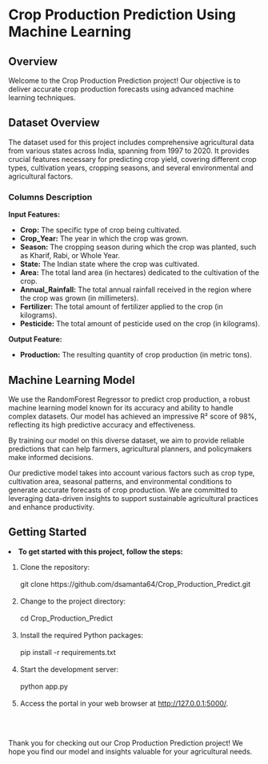 # Crop Production Prediction Using Machine Learning

## Overview

Welcome to the Crop Production Prediction project! Our objective is to deliver accurate crop production forecasts using advanced machine learning techniques.

## Dataset Overview

The dataset used for this project includes comprehensive agricultural data from various states across India, spanning from 1997 to 2020. It provides crucial features necessary for predicting crop yield, covering different crop types, cultivation years, cropping seasons, and several environmental and agricultural factors.

### Columns Description

**Input Features:**

- **Crop:** The specific type of crop being cultivated.
- **Crop_Year:** The year in which the crop was grown.
- **Season:** The cropping season during which the crop was planted, such as Kharif, Rabi, or Whole Year.
- **State:** The Indian state where the crop was cultivated.
- **Area:** The total land area (in hectares) dedicated to the cultivation of the crop.
- **Annual_Rainfall:** The total annual rainfall received in the region where the crop was grown (in millimeters).
- **Fertilizer:** The total amount of fertilizer applied to the crop (in kilograms).
- **Pesticide:** The total amount of pesticide used on the crop (in kilograms).

**Output Feature:**

- **Production:** The resulting quantity of crop production (in metric tons).

## Machine Learning Model

We use the RandomForest Regressor to predict crop production, a robust machine learning model known for its accuracy and ability to handle complex datasets. Our model has achieved an impressive R² score of 98%, reflecting its high predictive accuracy and effectiveness.

By training our model on this diverse dataset, we aim to provide reliable predictions that can help farmers, agricultural planners, and policymakers make informed decisions.

Our predictive model takes into account various factors such as crop type, cultivation area, seasonal patterns, and environmental conditions to generate accurate forecasts of crop production. We are committed to leveraging data-driven insights to support sustainable agricultural practices and enhance productivity.

## Getting Started

<li><strong>To get started with this project, follow the steps:</strong></li> 
    
<ol>
            <li> Clone the repository:<br><br> 
git clone https://github.com/dsamanta64/Crop_Production_Predict.git</li><br>
            <li> Change to the project directory:<br><br>
cd Crop_Production_Predict</li><br>
            <li> Install the required Python packages:<br><br>
pip install -r requirements.txt</li><br>
            <li> Start the development server:<br><br>
python app.py</li><br>
            <li> Access the portal in your web browser at <a href="http://127.0.0.1:5000/">http://127.0.0.1:5000/</a>.</li><br>
        </ol><br>

Thank you for checking out our Crop Production Prediction project! We hope you find our model and insights valuable for your agricultural needs.

